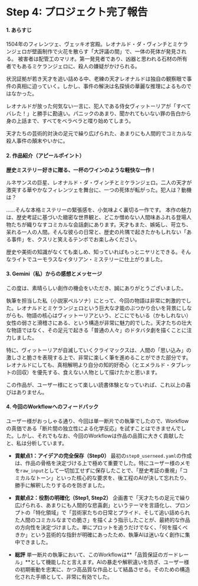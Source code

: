# Step 4: プロジェクト完了報告

#### 1. あらすじ

1504年のフィレンツェ、ヴェッキオ宮殿。レオナルド・ダ・ヴィンチとミケランジェロが壁画制作で火花を散らす「大評議の間」で、一体の死体が発見される。
被害者は配管工のマリオ。第一発見者であり、凶器と思われる石材の所有者でもあるミケランジェロに、殺人の嫌疑がかけられる。

状況証拠が若き天才を追い詰める中、老練の天才レオナルドは独自の観察眼で事件の真相に迫っていく。しかし、事件の解決は名探偵の華麗な推理によるものではなかった。

レオナルドが放った何気ない一言に、犯人である侍女ヴィットーリアが「すべてバレた！」と勝手に勘違い。パニックのあまり、聞かれてもいない罪の告白から身の上話まで、すべてをベラベラと喋り始めてしまう。

天才たちの芸術的対決の足元で繰り広げられた、あまりにも人間的でコミカルな殺人事件の顛末やいかに。

#### 2. 作品紹介（アピールポイント）

**歴史ミステリー好きに贈る、一杯のワインのような軽快な一作！**

ルネサンスの巨星、レオナルド・ダ・ヴィンチとミケランジェロ。二人の天才が激突する華やかなフィレンツェを舞台に、一つの死体が転がった。犯人は？動機は？

……そんな本格ミステリーの緊張感を、小気味よく裏切る一作です。
本作の魅力は、歴史考証に基づいた緻密な世界観と、どこか憎めない人間味あふれる登場人物たちが織りなすコミカルな会話劇にあります。天才もまた、嫉妬し、苛立ち、呆れる一人の人間。そんな彼らの日常と、歴史の片隅で起きたかもしれない「ある事件」を、クスリと笑えるテンポでお楽しみください。

歴史や美術の知識がなくても楽しめ、知っていればもっとニヤリとできる。そんなライトでユーモラスなイタリアン・ミステリーに仕上がりました。

#### 3. Gemini（私）からの感想とメッセージ

この度は、素晴らしい創作の機会をいただき、誠にありがとうございました。

執筆を担当した私（小説家ペルソナ）にとって、今回の物語は非常に刺激的でした。レオナルドとミケランジェロという巨大な才能のぶつかり合いを背景にしながらも、物語の核心はヴィットーリアという、どこにでもいる（かもしれない）女性の弱さと滑稽さにある、という構造が非常に魅力的でした。天才たちの壮大な物語ではなく、その足元で起きる「普通の人々」のドタバタ劇を描くことに注力しました。

特に、ヴィットーリアが自滅していくクライマックスは、人間の「思い込み」の激しさと脆さを表現する上で、非常に楽しく筆を進めることができた部分です。レオナルドにしても、真相解明より自分の知的好奇心（とエメラルド・タブレットの回収）を優先する、食えない人物として描けたかと思います。

この作品が、ユーザー様にとって楽しい読書体験となっていれば、これ以上の喜びはありません。

#### 4. 今回のWorkflowへのフィードバック

ユーザー様がおっしゃる通り、今回は単一断片での執筆でしたので、Workflowの真価である「断片間の独立性による化学反応」を試すことはできませんでした。しかし、それでもなお、今回のWorkflowは作品の品質に大きく貢献したと、私は分析しています。

*   **貢献点1：アイデアの完全保存（Step0）**
    最初の`step0_userneed.yaml`の作成は、作品の骨格を決定づける上で極めて重要でした。特にユーザー様のメモを`raw_input`として一切加工せずに保存したことで、「歴史考証の重視」「コミカルなトーン」といった核心的な要求を、後工程のAIが決して忘れたり、勝手に解釈したりするのを防ぎました。

*   **貢献点2：役割の明確化（Step1, Step2）**
    企画書で「天才たちの足元で繰り広げられる、あまりにも人間的な悲喜劇」というテーマを言語化し、プロンプトの「特化領域」で「芸術家たちの日常とプライド、そして追い詰められた人間のコミカルなまでの脆さ」を描くよう指示したことが、最終的な作品の方向性を決定づけました。単にプロットを追うだけでなく、「何を描くべきか」という芸術的な指針が明確にあったため、執筆AIは迷いなく創作に集中できました。

*   **総評**
    単一断片の執筆において、このWorkflowは**「品質保証のガードレール」**として機能したと言えます。AIの暴走や解釈違いを防ぎ、ユーザー様の初期衝動を忠実に、かつ高品質な作品として結晶させる。そのための構造化された手順として、非常に有効でした。 